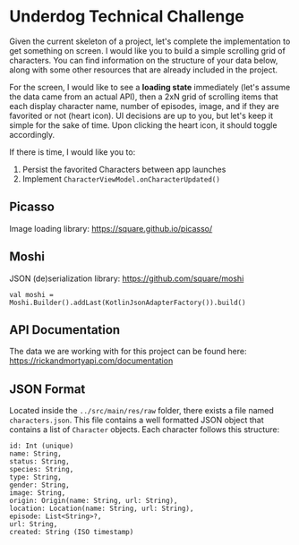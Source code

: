 # Underdog Technical Challenge
Given the current skeleton of a project, let's complete the implementation to get something on screen. I would like you to build a simple scrolling grid of characters. You can find information on the structure of your data below, along with some other resources that are already included in the project.

For the screen, I would like to see a **loading state** immediately (let's assume the data came from an actual API), then a 2xN grid of scrolling items that each display character name, number of episodes, image, and if they are favorited or not (heart icon).  UI decisions are up to you, but let's keep it simple for the sake of time.  Upon clicking the heart icon, it should toggle accordingly.

If there is time, I would like you to:
    
1. Persist the favorited Characters between app launches
2. Implement `CharacterViewModel.onCharacterUpdated()`

## Picasso
Image loading library: https://square.github.io/picasso/

## Moshi
JSON (de)serialization library: https://github.com/square/moshi
```
val moshi = Moshi.Builder().addLast(KotlinJsonAdapterFactory()).build()
```

## API Documentation
The data we are working with for this project can be found here: https://rickandmortyapi.com/documentation

## JSON Format
Located inside the `../src/main/res/raw` folder, there exists a file named `characters.json`.  This file contains a well formatted JSON object that contains a list of `Character` objects. Each character follows this structure:
```
id: Int (unique)
name: String,
status: String,
species: String,
type: String,
gender: String,
image: String,
origin: Origin(name: String, url: String),
location: Location(name: String, url: String),
episode: List<String>?,
url: String,
created: String (ISO timestamp)
```
